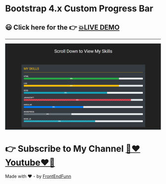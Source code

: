 # Bootstrap 4.x Custom Progress Bar

## 😃 Click here for the 👉 [💥LIVE DEMO](https://frontendfunn.github.io/bootstrap4-custom-progress-bar/)

---

![](repoReadmeImages/preview.png)

# 👉 Subscribe to My Channel [💙❤️Youtube❤️💙](https://www.youtube.com/channel/UCpOHt5d6GG-mvo-_pU06rhQ?sub_confirmation=1)

Made with ❤️ - by [FrontEndFunn](https://www.youtube.com/channel/UCpOHt5d6GG-mvo-_pU06rhQ?sub_confirmation=1)

